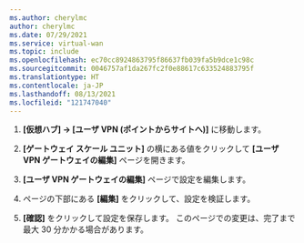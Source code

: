 ```yaml
---
ms.author: cherylmc
author: cherylmc
ms.date: 07/29/2021
ms.service: virtual-wan
ms.topic: include
ms.openlocfilehash: ec70cc8924863795f86637fb039fa5b9dce1c98c
ms.sourcegitcommit: 0046757af1da267fc2f0e88617c633524883795f
ms.translationtype: HT
ms.contentlocale: ja-JP
ms.lasthandoff: 08/13/2021
ms.locfileid: "121747040"
---
```

1. **[仮想ハブ] -> [ユーザ VPN (ポイントからサイトへ)]** に移動します。

1. **[ゲートウェイ スケール ユニット]** の横にある値をクリックして **[ユーザ VPN ゲートウェイの編集]** ページを開きます。

1. **[ユーザ VPN ゲートウェイの編集]** ページで設定を編集します。

1. ページの下部にある **[編集]** をクリックして、設定を検証します。

1. **[確認]** をクリックして設定を保存します。 このページでの変更は、完了まで最大 30 分かかる場合があります。